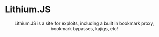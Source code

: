 <p align="center"><h1>Lithium.JS</h1></p>
<p align="center">Lithium.JS is a site for exploits, including a built in bookmark proxy, bookmark bypasses, kajigs, etc!</p>
